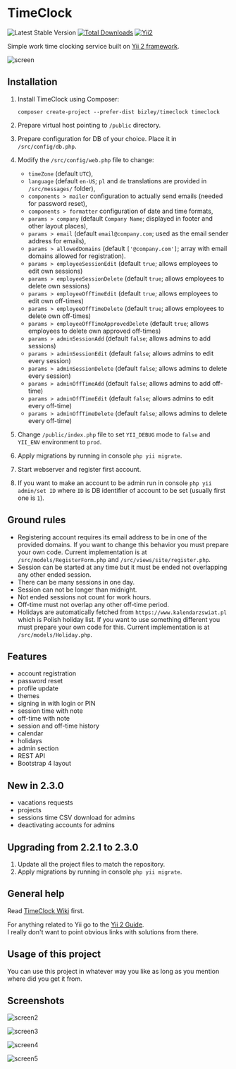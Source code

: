# TimeClock

![Latest Stable Version](https://img.shields.io/packagist/v/bizley/timeclock.svg)
[![Total Downloads](https://img.shields.io/packagist/dt/bizley/timeclock.svg)](https://packagist.org/packages/bizley/timeclock)
[![Yii2](https://img.shields.io/badge/Powered_by-Yii_Framework-green.svg?style=flat)](https://www.yiiframework.com/)

Simple work time clocking service built on [Yii 2 framework](https://www.yiiframework.com).

![screen](https://bizley.github.io/timeclock/tc-dark.png)

## Installation

1. Install TimeClock using Composer:
  
    `composer create-project --prefer-dist bizley/timeclock timeclock`
    
2. Prepare virtual host pointing to `/public` directory.
3. Prepare configuration for DB of your choice. Place it in `/src/config/db.php`.
4. Modify the `/src/config/web.php` file to change:

    - `timeZone` (default `UTC`),
    - `language` (default `en-US`; `pl` and `de` translations are provided in `/src/messages/` folder),
    - `components > mailer` configuration to actually send emails (needed for password reset),
    - `components > formatter` configuration of date and time formats,
    - `params > company` (default `Company Name`; displayed in footer and other layout places),
    - `params > email` (default `email@company.com`; used as the email sender address for emails),
    - `params > allowedDomains` (default `['@company.com']`; array with email domains allowed for registration).
    - `params > employeeSessionEdit` (default `true`; allows employees to edit own sessions)
    - `params > employeeSessionDelete` (default `true`; allows employees to delete own sessions)
    - `params > employeeOffTimeEdit` (default `true`; allows employees to edit own off-times)
    - `params > employeeOffTimeDelete` (default `true`; allows employees to delete own off-times)
    - `params > employeeOffTimeApprovedDelete` (default `true`; allows employees to delete own approved off-times)
    - `params > adminSessionAdd` (default `false`; allows admins to add sessions)
    - `params > adminSessionEdit` (default `false`; allows admins to edit every session)
    - `params > adminSessionDelete` (default `false`; allows admins to delete every session)
    - `params > adminOffTimeAdd` (default `false`; allows admins to add off-time)
    - `params > adminOffTimeEdit` (default `false`; allows admins to edit every off-time)
    - `params > adminOffTimeDelete` (default `false`; allows admins to delete every off-time)

5. Change `/public/index.php` file to set `YII_DEBUG` mode to `false` and `YII_ENV` environment to `prod`.
6. Apply migrations by running in console `php yii migrate`.
7. Start webserver and register first account.
8. If you want to make an account to be admin run in console `php yii admin/set ID` where `ID` is DB identifier of account 
   to be set (usually first one is `1`).
   
## Ground rules

- Registering account requires its email address to be in one of the provided domains. If you want to change this behavior 
  you must prepare your own code. Current implementation is at `/src/models/RegisterForm.php` and `/src/views/site/register.php`.
- Session can be started at any time but it must be ended not overlapping any other ended session.
- There can be many sessions in one day.
- Session can not be longer than midnight.
- Not ended sessions not count for work hours.
- Off-time must not overlap any other off-time period.
- Holidays are automatically fetched from `https://www.kalendarzswiat.pl` which is Polish holiday list. If you want to 
  use something different you must prepare your own code for this. Current implementation is at `/src/models/Holiday.php`.

## Features

- account registration
- password reset
- profile update
- themes
- signing in with login or PIN
- session time with note
- off-time with note
- session and off-time history
- calendar
- holidays
- admin section
- REST API
- Bootstrap 4 layout

## New in 2.3.0

- vacations requests
- projects
- sessions time CSV download for admins
- deactivating accounts for admins

## Upgrading from 2.2.1 to 2.3.0

1. Update all the project files to match the repository.
2. Apply migrations by running in console `php yii migrate`.

## General help

Read [TimeClock Wiki](https://github.com/bizley/timeclock/wiki) first.

For anything related to Yii go to the [Yii 2 Guide](https://www.yiiframework.com/doc/guide/2.0/en).  
I really don't want to point obvious links with solutions from there.

## Usage of this project

You can use this project in whatever way you like as long as you mention where did you get it from.

## Screenshots

![screen2](https://bizley.github.io/timeclock/tc-light.png)

![screen3](https://bizley.github.io/timeclock/tc-sunlight.png)

![screen4](https://bizley.github.io/timeclock/tc-history.png)

![screen5](https://bizley.github.io/timeclock/tc-calendar.png)
